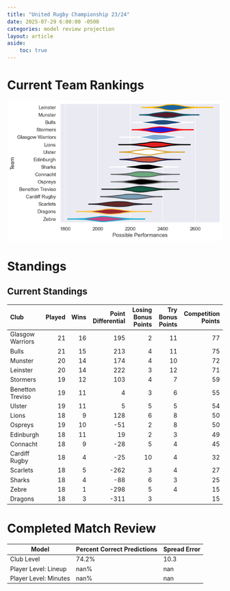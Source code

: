 ```yaml
---  
title: "United Rugby Championship 23/24"  
date: 2025-07-29 6:00:00 -0500  
categories: model review projection  
layout: article  
aside:  
    toc: true  
---
```

# Current Team Rankings


![Club Rankings](plots/rankings_United_Rugby_Championship_2324.png)
# Standings

## Current Standings


| Club             |   Played |   Wins |   Point Differential |   Losing Bonus Points |   Try Bonus Points |   Competition Points |
|:-----------------|---------:|-------:|---------------------:|----------------------:|-------------------:|---------------------:|
| Glasgow Warriors |       21 |     16 |                  195 |                     2 |                 11 |                   77 |
| Bulls            |       21 |     15 |                  213 |                     4 |                 11 |                   75 |
| Munster          |       20 |     14 |                  174 |                     4 |                 10 |                   72 |
| Leinster         |       20 |     14 |                  222 |                     3 |                 12 |                   71 |
| Stormers         |       19 |     12 |                  103 |                     4 |                  7 |                   59 |
| Benetton Treviso |       19 |     11 |                    4 |                     3 |                  6 |                   55 |
| Ulster           |       19 |     11 |                    5 |                     5 |                  5 |                   54 |
| Lions            |       18 |      9 |                  128 |                     6 |                  8 |                   50 |
| Ospreys          |       19 |     10 |                  -51 |                     2 |                  8 |                   50 |
| Edinburgh        |       18 |     11 |                   19 |                     2 |                  3 |                   49 |
| Connacht         |       18 |      9 |                  -28 |                     5 |                  4 |                   45 |
| Cardiff Rugby    |       18 |      4 |                  -25 |                    10 |                  4 |                   32 |
| Scarlets         |       18 |      5 |                 -262 |                     3 |                  4 |                   27 |
| Sharks           |       18 |      4 |                  -88 |                     6 |                  3 |                   25 |
| Zebre            |       18 |      1 |                 -298 |                     5 |                  4 |                   15 |
| Dragons          |       18 |      3 |                 -311 |                     3 |                    |                   15 |



# Completed Match Review


| Model | Percent Correct Predictions | Spread Error |
| ------ | ------ | ------ |
| Club Level | 74.2% | 10.3 |
| Player Level: Lineup | nan% | nan |
| Player Level: Minutes | nan% | nan |

